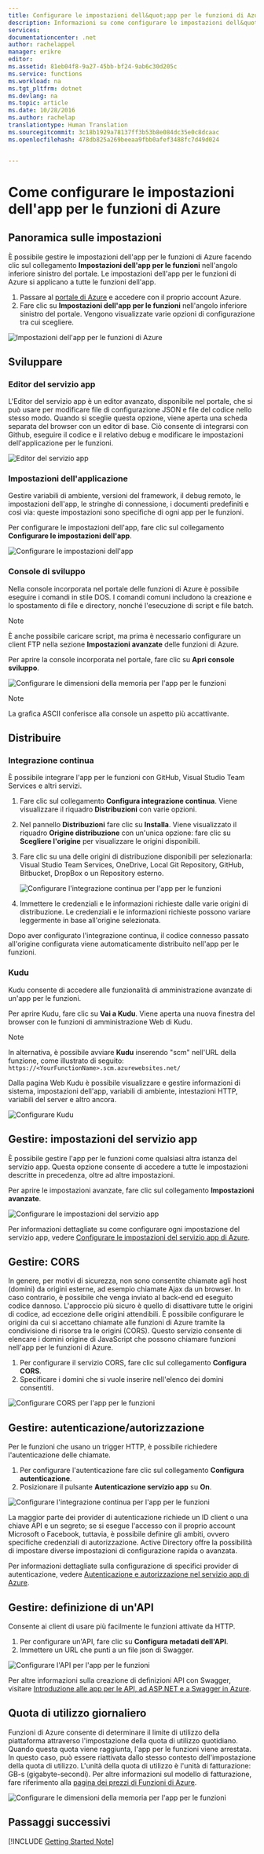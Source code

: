 ```yaml
---
title: Configurare le impostazioni dell&quot;app per le funzioni di Azure | Documentazione Microsoft
description: Informazioni su come configurare le impostazioni dell&quot;app per le funzioni di Azure.
services: 
documentationcenter: .net
author: rachelappel
manager: erikre
editor: 
ms.assetid: 81eb04f8-9a27-45bb-bf24-9ab6c30d205c
ms.service: functions
ms.workload: na
ms.tgt_pltfrm: dotnet
ms.devlang: na
ms.topic: article
ms.date: 10/28/2016
ms.author: rachelap
translationtype: Human Translation
ms.sourcegitcommit: 3c18b1929a78137ff3b53b8e084dc35e0c8dcaac
ms.openlocfilehash: 478db825a269beeaa9fbb0afef3488fc7d49d024


---
```

# <a name="how-to-configure-azure-function-app-settings"></a>Come configurare le impostazioni dell'app per le funzioni di Azure
## <a name="settings-overview"></a>Panoramica sulle impostazioni
È possibile gestire le impostazioni dell'app per le funzioni di Azure facendo clic sul collegamento **Impostazioni dell'app per le funzioni** nell'angolo inferiore sinistro del portale. Le impostazioni dell'app per le funzioni di Azure si applicano a tutte le funzioni dell'app.

1. Passare al [portale di Azure](http://portal.azure.com) e accedere con il proprio account Azure.
2. Fare clic su **Impostazioni dell'app per le funzioni** nell'angolo inferiore sinistro del portale. Vengono visualizzate varie opzioni di configurazione tra cui scegliere. 

![Impostazioni dell'app per le funzioni di Azure](./media/functions-how-to-use-azure-function-app-settings/azure-function-app-main.png)

## <a name="develop"></a>Sviluppare
### <a name="app-service-editor"></a>Editor del servizio app
L'Editor del servizio app è un editor avanzato, disponibile nel portale, che si può usare per modificare file di configurazione JSON e file del codice nello stesso modo. Quando si sceglie questa opzione, viene aperta una scheda separata del browser con un editor di base. Ciò consente di integrarsi con Github, eseguire il codice e il relativo debug e modificare le impostazioni dell'applicazione per le funzioni.

![Editor del servizio app](./media/functions-how-to-use-azure-function-app-settings/configure-function-app-appservice-editor.png)

### <a name="application-settings"></a>Impostazioni dell'applicazione
Gestire variabili di ambiente, versioni del framework, il debug remoto, le impostazioni dell'app, le stringhe di connessione, i documenti predefiniti e così via: queste impostazioni sono specifiche di ogni app per le funzioni. 

Per configurare le impostazioni dell'app, fare clic sul collegamento **Configurare le impostazioni dell'app**. 

![Configurare le impostazioni dell'app](./media/functions-how-to-use-azure-function-app-settings/configure-function-app-settings.png)

### <a name="dev-console"></a>Console di sviluppo
Nella console incorporata nel portale delle funzioni di Azure è possibile eseguire i comandi in stile DOS. I comandi comuni includono la creazione e lo spostamento di file e directory, nonché l'esecuzione di script e file batch. 

> [!NOTE]
> È anche possibile caricare script, ma prima è necessario configurare un client FTP nella sezione **Impostazioni avanzate** delle funzioni di Azure.
> 
> 

Per aprire la console incorporata nel portale, fare clic su **Apri console sviluppo**.

![Configurare le dimensioni della memoria per l'app per le funzioni](./media/functions-how-to-use-azure-function-app-settings/configure-function-console.png)

> [!NOTE]
> La grafica ASCII conferisce alla console un aspetto più accattivante.
> 
> 

## <a name="deploy"></a>Distribuire
### <a name="continuous-integration"></a>Integrazione continua
È possibile integrare l'app per le funzioni con GitHub, Visual Studio Team Services e altri servizi.

1. Fare clic sul collegamento **Configura integrazione continua**. Viene visualizzare il riquadro **Distribuzioni** con varie opzioni.
2. Nel pannello **Distribuzioni** fare clic su **Installa**. Viene visualizzato il riquadro **Origine distribuzione** con un'unica opzione: fare clic su **Scegliere l'origine** per visualizzare le origini disponibili. 
3. Fare clic su una delle origini di distribuzione disponibili per selezionarla: Visual Studio Team Services, OneDrive, Local Git Repository, GitHub, Bitbucket, DropBox o un Repository esterno. 
   
    ![Configurare l'integrazione continua per l'app per le funzioni](./media/functions-how-to-use-azure-function-app-settings/configure-function-ci.png)
4. Immettere le credenziali e le informazioni richieste dalle varie origini di distribuzione. Le credenziali e le informazioni richieste possono variare leggermente in base all'origine selezionata. 

Dopo aver configurato l'integrazione continua, il codice connesso passato all'origine configurata viene automaticamente distribuito nell'app per le funzioni.

### <a name="kudu"></a>Kudu
Kudu consente di accedere alle funzionalità di amministrazione avanzate di un'app per le funzioni.

Per aprire Kudu, fare clic su **Vai a Kudu**. Viene aperta una nuova finestra del browser con le funzioni di amministrazione Web di Kudu.

> [!NOTE]
> In alternativa, è possibile avviare **Kudu** inserendo "scm" nell'URL della funzione, come illustrato di seguito: ```https://<YourFunctionName>.scm.azurewebsites.net/```
> 
> 

Dalla pagina Web Kudu è possibile visualizzare e gestire informazioni di sistema, impostazioni dell'app, variabili di ambiente, intestazioni HTTP, variabili del server e altro ancora.

![Configurare Kudu](./media/functions-how-to-use-azure-function-app-settings/configure-function-app-kudu.png)

## <a name="manage-app-service-settings"></a>Gestire: impostazioni del servizio app
È possibile gestire l'app per le funzioni come qualsiasi altra istanza del servizio app. Questa opzione consente di accedere a tutte le impostazioni descritte in precedenza, oltre ad altre impostazioni.  

Per aprire le impostazioni avanzate, fare clic sul collegamento **Impostazioni avanzate**. 

![Configurare le impostazioni del servizio app](./media/functions-how-to-use-azure-function-app-settings/configure-function-app-appservice-settings.png)

Per informazioni dettagliate su come configurare ogni impostazione del servizio app, vedere [Configurare le impostazioni del servizio app di Azure](../app-service-web/web-sites-configure.md).

## <a name="manage-cors"></a>Gestire: CORS
In genere, per motivi di sicurezza, non sono consentite chiamate agli host (domini) da origini esterne, ad esempio chiamate Ajax da un browser. In caso contrario, è possibile che venga inviato al back-end ed eseguito codice dannoso. L'approccio più sicuro è quello di disattivare tutte le origini di codice, ad eccezione delle origini attendibili. È possibile configurare le origini da cui si accettano chiamate alle funzioni di Azure tramite la condivisione di risorse tra le origini (CORS). Questo servizio consente di elencare i domini origine di JavaScript che possono chiamare funzioni nell'app per le funzioni di Azure. 

1. Per configurare il servizio CORS, fare clic sul collegamento **Configura CORS**. 
2. Specificare i domini che si vuole inserire nell'elenco dei domini consentiti.

![Configurare CORS per l'app per le funzioni](./media/functions-how-to-use-azure-function-app-settings/configure-function-app-cors.png)

## <a name="manage-authenticationauthorization"></a>Gestire: autenticazione/autorizzazione
Per le funzioni che usano un trigger HTTP, è possibile richiedere l'autenticazione delle chiamate.

1. Per configurare l'autenticazione fare clic sul collegamento **Configura autenticazione**.
2. Posizionare il pulsante **Autenticazione servizio app** su **On**.

![Configurare l'integrazione continua per l'app per le funzioni](./media/functions-how-to-use-azure-function-app-settings/configure-function-app-authentication.png)

La maggior parte dei provider di autenticazione richiede un ID client o una chiave API e un segreto; se si esegue l'accesso con il proprio account Microsoft o Facebook, tuttavia, è possibile definire gli ambiti, ovvero specifiche credenziali di autorizzazione. Active Directory offre la possibilità di impostare diverse impostazioni di configurazione rapida o avanzata.

Per informazioni dettagliate sulla configurazione di specifici provider di autenticazione, vedere [Autenticazione e autorizzazione nel servizio app di Azure](../app-service/app-service-authentication-overview.md).

## <a name="manage-api-definition"></a>Gestire: definizione di un'API
Consente ai client di usare più facilmente le funzioni attivate da HTTP.

1. Per configurare un'API, fare clic su **Configura metadati dell'API**. 
2. Immettere un URL che punti a un file json di Swagger.

![Configurare l'API per l'app per le funzioni](./media/functions-how-to-use-azure-function-app-settings/configure-function-app-apidef.png)

Per altre informazioni sulla creazione di definizioni API con Swagger, visitare [Introduzione alle app per le API, ad ASP.NET e a Swagger in Azure](../app-service-api/app-service-api-dotnet-get-started.md).

## <a name="daily-usage-quota"></a>Quota di utilizzo giornaliero

Funzioni di Azure consente di determinare il limite di utilizzo della piattaforma attraverso l'impostazione della quota di utilizzo quotidiano. Quando questa quota viene raggiunta, l'app per le funzioni viene arrestata. In questo caso, può essere riattivata dallo stesso contesto dell'impostazione della quota di utilizzo. L'unità della quota di utilizzo è l'unità di fatturazione: GB-s (gigabyte-secondi). Per altre informazioni sul modello di fatturazione, fare riferimento alla [pagina dei prezzi di Funzioni di Azure](http://azure.microsoft.com/pricing/details/functions/). 

![Configurare le dimensioni della memoria per l'app per le funzioni](./media/functions-how-to-use-azure-function-app-settings/configure-function-app-quota.png)

## <a name="next-steps"></a>Passaggi successivi
[!INCLUDE [Getting Started Note](../../includes/functions-get-help.md)]




<!--HONumber=Feb17_HO3-->


